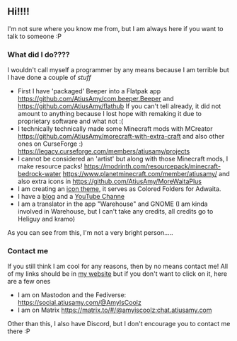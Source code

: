 ## Hi!!!!

I'm not sure where you know me from, but I am always here if you want to talk to someone :P

### What did I do????
I wouldn't call myself a programmer by any means because I am terrible but I have done a couple of *stuff*

- First I have 'packaged' Beeper into a Flatpak app https://github.com/AtiusAmy/com.beeper.Beeper and https://github.com/AtiusAmy/flathub If you can't tell already, it did not amount to anything because I lost hope with remaking it due to proprietary software and what not :(
- I technically technically made some Minecraft mods with MCreator https://github.com/AtiusAmy/morecraft-with-extra-craft and also other ones on CurseForge :) https://legacy.curseforge.com/members/atiusamy/projects
- I cannot be considered an 'artist' but along with those Minecraft mods, I make resource packs! https://modrinth.com/resourcepack/minecraft-bedrock-water https://www.planetminecraft.com/member/atiusamy/ and also extra icons in https://github.com/AtiusAmy/MoreWaitaPlus
- I am creating an [icon theme](https://github.com/AtiusAmy/AdwaitaColors), it serves as Colored Folders for Adwaita.
- I have a  [blog](https://atiusamy.github.io/) and a [YouTube Channe](https://www.youtube.com/@Atius)
- I am a translator in the app "Warehouse" and GNOME (I am kinda involved in Warehouse, but I can't take any credits, all credits go to Heliguy and kramo)

As you can see from this, I'm not a very bright person.....
### Contact me
If you still think I am cool for any reasons, then by no means contact me! 
All of my links should be in [my website](https://www.atiusamy.com/faq/) but if you don't want to click on it, here are a few ones

- I am on Mastodon and the Fediverse: https://social.atiusamy.com/@AmyIsCoolz
- I am on Matrix https://matrix.to/#/@amyiscoolz:chat.atiusamy.com

Other than this, I also have Discord, but I don't encourage you to contact me there :P
